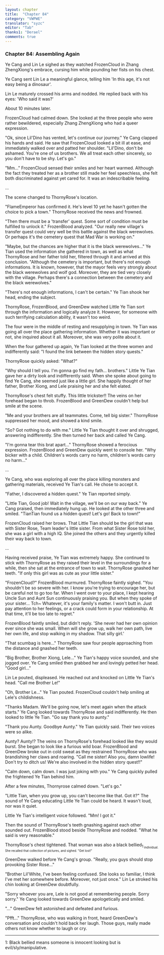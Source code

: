 ```yaml
---
layout: chapter
title:  "Chapter 84"
category: "VWPWE"
translator: "syzc"
editor: "Tab"
thanks1: "Derael"
comments: true
---
```


### Chapter 84: Assembling Again
 
Ye Cang and Lin Le sighed as they watched FrozenCloud in Zhang ZhengXiong's embrace, cursing him while pounding her fists on his chest.
 
Ye Cang sent Lin Le a meaningful glance, telling him 'In this age, it's not easy being a dinosaur'.
 
Lin Le maturely crossed his arms and nodded. He replied back with his eyes: 'Who said it was?'
 
About 10 minutes later.
 
FrozenCloud had calmed down. She looked at the three people who were rather bewildered, especially Zhang ZhengXiong who had a queer expression.
 
"Ok, since Lil'Dino has vented, let's continue our journey." Ye Cang clapped his hands and said. He saw that FrozenCloud looked a bit ill at ease, and immediately walked over and patted her shoulder. "Lil'Dino, don't be ashamed. You're one of us brothers. We all treat each other sincerely, so you don't have to be shy. Let's go."
 
"Mm..." FrozenCloud sensed their smiles and her heart warmed. Although the fact they treated her as a brother still made her feel speechless, she felt both discriminated against yet cared for. It was an indescribable feeling.
 
...
 
The scene changed to ThornyRose's location.
 
"FlameEmperor has confirmed it. He's level 10 yet he hasn't gotten the choice to pick a town." ThornyRose received the news and frowned.
 
"Then there must be a 'transfer' quest. Some sort of condition must be fulfilled to unlock it." FrozenBlood analyzed. "Our really new village's transfer quest could very well be this battle against the black werewolves. Or perhaps it's the cemetery quest that Mad War is working on."
 
"Maybe, but the chances are higher that it is the black werewolves..." Ye Tian used the information she gathered in town, as well as what ThornyRose and her father told her, filtered through it and arrived at this conclusion. "Although the cemetery is important, but there's not enough informations. It is known, however, that the mayor feels very strongly about the black werewolves and wolf god. Moreover, they are tied very closely with the village. Perhaps there's a connection between the cemetery and the black werewolves." 
 
"There's not enough informations, I can't be certain." Ye Tian shook her head, ending the subject.
 
ThornyRose, FrozenBlood, and GreenDew watched Little Ye Tian sort through the information and logically analyze it. However, for someone with such terrifying calculation ability, it wasn't too weird. 
 
The four were in the middle of resting and resupplying in town. Ye Tian was going all over the place gathering information. Whether it was important or not, she inquired about it all. Moreover, she was very polite about it.
 
When the four gathered up again, Ye Tian looked at the three women and indifferently said: "I found the link between the hidden story quests."
 
ThornyRose quickly asked: "What?"
 
"Why should I tell you. I'm gonna go find my fath... brothers." Little Ye Tian gave her a dirty look and indifferently said. When she spoke about going to find Ye Cang, she seemed just like a little girl. She happily thought of her father, Brother Xiong, and Lele praising her and she felt elated.
 
ThornyRose's chest felt stuffy. This little trickster!! The veins on her forehead began to throb. FrozenBlood and GreenDew couldn't help but smile at the scene.
 
"Me and your brothers are all teammates. Come, tell big sister." ThornyRose suppressed her mood, and showed a kind smile.
 
"So? Got nothing to do with me." Little Ye Tian thought it over and shrugged, answering indifferently. She then turned her back and called Ye Cang.
 
"I'm gonna tear this brat apart..." ThornyRose showed a ferocious expression. FrozenBlood and GreenDew quickly went to console her. "Why bicker with a child. Children's words carry no harm, children's words carry no harm..."

...
 
Ye Cang, who was exploring all over the place killing monsters and gathering materials, received Ye Tian's call. He chose to accept it.
 
"Father, I discovered a hidden quest." Ye Tian reported simply.
 
"Little Tian, Good job! Wait in the village, we'll be on our way back." Ye Cang praised, then immediately hung up. He looked at the other three and smiled. "TianTian found us a hidden quest! Let's go! Back to town!"
 
FrozenCloud raised her brows. That Little Tian should be the girl that was with Sister Rose, Team leader's little sister. From what Sister Rose told her, she was a girl with a high IQ. She joined the others and they urgently killed their way back to town.

...
 
Having received praise, Ye Tian was extremely happy. She continued to stick with ThornyRose as they raised their level in the surroundings for a while, then she sat at the entrance of town to wait. ThornyRose gnashed her teeth. "If only this girl was as cute as your little sister."
 
"FrozenCloud?" FrozenBlood murmured. ThornyRose faintly sighed. "You shouldn't be so severe with her. I know you're trying to encourage her, but be careful not to go too far. When I went over to your place, I kept hearing Uncle Sun and Aunt Sun continuously praising you. But when they spoke of your sister... Tch~ Whatever, it's your family's matter. I won't butt in. Just pay attention to her feelings, or a crack could form in your relationship. At that time, it'll be too late to regret."
 
FrozenBlood faintly smiled, but didn't reply. 'She never had her own opinion ever since she was small. When will she grow up, walk her own path, live her own life, and stop walking in my shadow. That silly girl.'
 
"That scumbag is here..." ThornyRose saw four people approaching from the distance and gnashed her teeth.
 
"Big Brother, Brother Xiong, Lele..." Ye Tian's happy voice sounded, and she jogged over. Ye Cang smiled then grabbed her and lovingly petted her head. "Good girl..." 
 
Lin Le pouted, displeased. He reached out and knocked on Little Ye Tian's head. "Call me Brother Le!"
 
"Oh, Brother Le..." Ye Tian pouted. FrozenCloud couldn't help smiling at Lele's childishness.
 
"Thanks Madam. We'll be going now, let's meet again when the attack starts." Ye Cang looked towards ThornyRose and said indifferently. He then looked to little Ye Tian. "Go say thank you to aunty."
 
"Thank you Aunty. Goodbye Aunty." Ye Tian quickly said. Their two voices were so alike.
 
Aunty? Aunty!? The veins on ThornyRose's forehead looked like they would burst. She began to look like a furious wild boar. FrozenBlood and GreenDew broke out in cold sweat as they restrained ThornyRose who was brandishing her claws and roaring. "Call me sister! Also you, damn lowlife! Don't try to ditch us! We're also involved in the hidden story quest!!"
 
"Calm down, calm down. I was just joking with you." Ye Cang quickly pulled the frightened Ye Tian behind him.
 
After a few minutes, Thornyrose calmed down. "Let's go."
 
"Little Tian, when you grow up, you can't become like that. Got it?" The sound of Ye Cang educating Little Ye Tian could be heard. It wasn't loud, nor was it quiet.
 
Little Ye Tian's intelligent voice followed. "Mm! I got it."
 
Then the sound of ThornyRose's teeth gnashing against each other sounded out. FrozenBlood stood beside ThornyRose and nodded. "What he said is very reasonable." 
 
ThornyRose's chest tightened. That woman was also a black bellied<sub name="foooter1">1<sub> individual. She recalled that collection of pictures, and sighed. "Get lost!"
 
GreenDew walked before Ye Cang's group. "Really, you guys should stop provoking Sister Rose..."
 
"Brother Lil'White, I've been feeling confused. She looks so familiar, I think I've met her somewhere before. Moreover, not just once." Lin Le stroked his chin looking at GreenDew doubtfully. 
 
"Sorry whoever you are, Lele is not good at remembering people. Sorry sorry." Ye Cang looked towards GreenDew apologetically and smiled.
 
"..." GreenDew felt astonished and defeated and furious.
 
"Pfft..." ThornyRose, who was walking in front, heard GreenDew's conversation and couldn't hold back her laugh. Those guys, really made others not know whether to laugh or cry.

---

<a name="footnote1">1</a>: Black bellied means someone is innocent looking but is evil/sly/manipulative.
